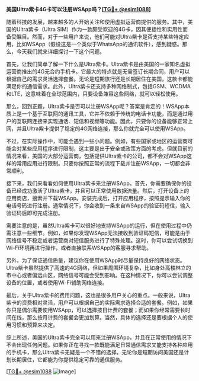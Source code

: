 **美国Ultra紫卡4G卡可以注册WSApp吗？[[TG💪+ @esim1088](https://t.me/s/esim1088)]**

随着科技的发展，越来越多的人开始关注和使用虚拟运营商提供的服务。其中，美国的Ultra紫卡（Ultra SIM）作为一款颇受欢迎的4G卡，因其便捷性和实用性而备受瞩目。然而，对于一些用户来说，他们可能对Ultra紫卡是否支持某些特定应用，比如WSApp（假设这是一个类似于WhatsApp的通讯软件），感到疑惑。那么，今天我们就来详细探讨一下这个问题。

首先，让我们简单了解一下什么是Ultra紫卡。Ultra紫卡是由美国的一家知名虚拟运营商推出的4G无合约手机卡。它最大的特点就是无需签订长期合同，用户可以根据自己的需求灵活选择套餐。无论是短期旅行还是长期居住在美国，这款卡都能满足你的通信需求。此外，Ultra紫卡还支持多种网络制式，包括GSM、WCDMA和LTE，这意味着在全球范围内，只要设备兼容这些网络，就可以轻松使用。

那么，回到正题，Ultra紫卡是否可以注册WSApp呢？答案是肯定的！WSApp本质上是一个基于互联网的通讯工具，它并不依赖于传统的电话卡功能，而是通过用户的互联网连接来实现通话、短信和视频等功能。因此，只要你的设备能够正常上网，并且Ultra紫卡提供了稳定的4G网络连接，那么你就完全可以使用WSApp。

不过，在实际操作中，可能会遇到一些小问题。例如，有些国家或地区的运营商可能会对某些应用程序进行限制，这主要是出于安全或政策方面的考虑。但就目前的情况来看，美国的大部分运营商，包括提供Ultra紫卡的公司，都不会对WSApp这样的常用应用进行限制。只要你按照正常的流程下载并注册WSApp，一切都会非常顺利。

接下来，我们来看看如何使用Ultra紫卡来注册WSApp。首先，你需要确保你的设备已经成功激活了Ultra紫卡，并且可以正常使用数据流量。然后，打开设备上的应用商店，搜索并下载WSApp。安装完成后，打开应用程序，按照提示输入你的电话号码进行注册。通常情况下，你会收到一条来自WSApp的验证码短信，输入验证码后即可完成注册。

需要注意的是，虽然Ultra紫卡可以很好地支持WSApp的运行，但在使用过程中仍需注意一些细节。例如，如果你发现WSApp无法接收到验证码短信，可能是由于网络信号不稳定或者运营商对短信服务进行了特殊处理。这时，你可以尝试切换到Wi-Fi环境再进行操作，或者直接联系WSApp的客服寻求帮助。

另外，为了保证通信质量，建议你在使用WSApp时尽量保持良好的网络状态。Ultra紫卡虽然提供了高速的4G网络，但如果周围环境复杂，比如身处高楼林立的市中心或者偏远山区，网络信号可能会受到影响。在这种情况下，你可以尝试调整设备的位置，或者使用Wi-Fi辅助网络连接。

最后，关于Ultra紫卡的费用问题，这也是很多用户关心的重点。一般来说，Ultra紫卡的资费相对灵活，用户可以根据自己的实际需求选择合适的套餐。例如，如果你只是偶尔需要使用WSApp，可以选择按日计费的套餐；而如果你经常需要长时间在线，那么按月计费的套餐会更加划算。当然，具体的选择还是要根据个人的使用习惯和预算来决定。

综上所述，美国的Ultra紫卡完全可以用来注册WSApp，并且在正常使用的情况下不会出现任何问题。如果你正在寻找一款既能满足日常通信需求又能支持各种应用的手机卡，那么Ultra紫卡无疑是一个不错的选择。无论你是短期访问美国还是计划长期居住，它都能为你提供稳定可靠的通信服务。

[[TG💪+ @esim1088](https://t.me/s/esim1088) ![Image](https://i.postimg.cc/4NQfJmqS/Snipaste-2025-05-13-00-14-12.png)]